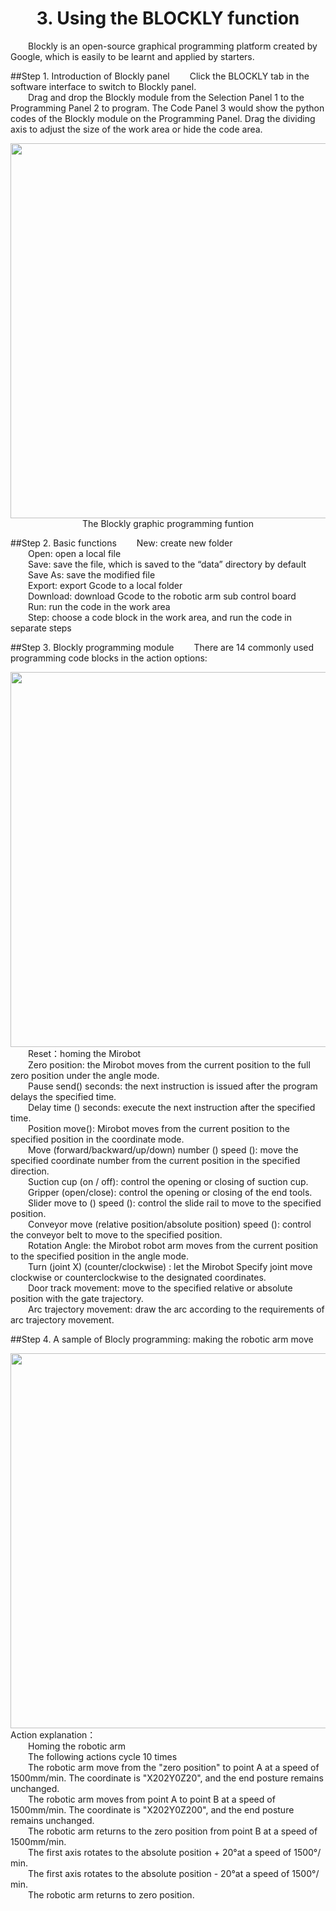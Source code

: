 # <center>3. Using the BLOCKLY function</center>
&ensp;&ensp;&ensp;&ensp;Blockly is an open-source graphical programming platform created by Google, which is easily to be learnt and applied by starters.

##Step 1. Introduction of Blockly panel
&ensp;&ensp;&ensp;&ensp;Click the BLOCKLY tab in the software interface to switch to Blockly panel.<br/>
&ensp;&ensp;&ensp;&ensp;Drag and drop the Blockly module from the Selection Panel 1 to the Programming Panel 2 to program. The Code Panel 3 would show the python codes of the Blockly module on the Programming Panel. Drag the dividing axis to adjust the size of the work area or hide the code area.<br/>
<center><img src="http://lin88zhang.gitee.io/image_en/3/3-1.png" width="600"> </center>
<center>The Blockly graphic programming funtion</center>

##Step 2. Basic functions 
&ensp;&ensp;&ensp;&ensp;New: create new folder<br/>
&ensp;&ensp;&ensp;&ensp;Open: open a local file<br/>
&ensp;&ensp;&ensp;&ensp;Save: save the file, which is saved to the “data” directory by default<br/>
&ensp;&ensp;&ensp;&ensp;Save As: save the modified file<br/>
&ensp;&ensp;&ensp;&ensp;Export: export Gcode to a local folder<br/>
&ensp;&ensp;&ensp;&ensp;Download: download Gcode to the robotic arm sub control board<br/>
&ensp;&ensp;&ensp;&ensp;Run: run the code in the work area<br/>
&ensp;&ensp;&ensp;&ensp;Step: choose a code block in the work area, and run the code in separate steps<br/>

##Step 3. Blockly programming module
&ensp;&ensp;&ensp;&ensp;There are 14 commonly used programming code blocks in the action options:
<center><img src="http://lin88zhang.gitee.io/image_en/3/3-2.png" width="600"> </center>
&ensp;&ensp;&ensp;&ensp;Reset：homing the Mirobot<br/>
&ensp;&ensp;&ensp;&ensp;Zero position: the Mirobot moves from the current position to the full zero position under the angle mode. <br/>
&ensp;&ensp;&ensp;&ensp;Pause send() seconds: the next instruction is issued after the program delays the specified time.<br/>
&ensp;&ensp;&ensp;&ensp;Delay time () seconds: execute the next instruction after the specified time.<br/>
&ensp;&ensp;&ensp;&ensp;Position move(): Mirobot moves from the current position to the specified position in the coordinate mode.<br/>
&ensp;&ensp;&ensp;&ensp;Move (forward/backward/up/down) number () speed (): move the specified coordinate number from the current position in the specified direction.<br/>
&ensp;&ensp;&ensp;&ensp;Suction cup (on / off): control the opening or closing of suction cup.<br/>
&ensp;&ensp;&ensp;&ensp;Gripper (open/close): control the opening or closing of the end tools.<br/>
&ensp;&ensp;&ensp;&ensp;Slider move to () speed (): control the slide rail to move to the specified position.<br/>
&ensp;&ensp;&ensp;&ensp;Conveyor move (relative position/absolute position) speed (): control the conveyor belt to move to the specified position.<br/>
&ensp;&ensp;&ensp;&ensp;Rotation Angle: the Mirobot robot arm moves from the current position to the specified position in the angle mode. <br/>
&ensp;&ensp;&ensp;&ensp;Turn (joint X) (counter/clockwise) : let the Mirobot Specify joint move clockwise or counterclockwise to the designated coordinates.<br/>
&ensp;&ensp;&ensp;&ensp;Door track movement: move to the specified relative or absolute position with the gate trajectory.<br/>
&ensp;&ensp;&ensp;&ensp;Arc trajectory movement: draw the arc according to the requirements of arc trajectory movement.<br/>

##Step 4. A sample of Blocly programming: making the robotic arm move
<center><img src="http://lin88zhang.gitee.io/image_en/3/3-3.png" width="600"> </center>
Action explanation：<br/>
&ensp;&ensp;&ensp;&ensp;Homing the robotic arm<br/>
&ensp;&ensp;&ensp;&ensp;The following actions cycle 10 times<br/>
&ensp;&ensp;&ensp;&ensp;The robotic arm move from the "zero position" to point A at a speed of 1500mm/min. The coordinate is "X202Y0Z20", and the end posture remains unchanged. <br/>
&ensp;&ensp;&ensp;&ensp;The robotic arm moves from point A to point B at a speed of 1500mm/min. The coordinate is "X202Y0Z200", and the end posture remains unchanged. <br/>
&ensp;&ensp;&ensp;&ensp;The robotic arm returns to the zero position from point B at a speed of 1500mm/min. <br/>
&ensp;&ensp;&ensp;&ensp;The first axis rotates to the absolute position + 20°at a speed of 1500°/ min. <br/>
&ensp;&ensp;&ensp;&ensp;The first axis rotates to the absolute position - 20°at a speed of 1500°/ min. <br/>
&ensp;&ensp;&ensp;&ensp;The robotic arm returns to zero position.<br/>


